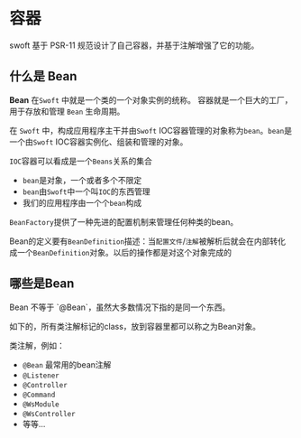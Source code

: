 # 容器

swoft 基于 PSR-11 规范设计了自己容器，并基于注解增强了它的功能。

## 什么是 Bean 

**Bean** 在`Swoft` 中就是一个类的一个对象实例的统称。 容器就是一个巨大的工厂，用于存放和管理 `Bean` 生命周期。

在 `Swoft` 中，构成应用程序主干并由`Swoft` IOC容器管理的对象称为`bean`。`bean`是一个由`Swoft` IOC容器实例化、组装和管理的对象。

`IOC`容器可以看成是一个`Beans`关系的集合 

- `bean`是对象，一个或者多个不限定
- `bean`由`Swoft`中一个叫`IOC`的东西管理
- 我们的应用程序由一个个`bean`构成

`BeanFactory`提供了一种先进的配置机制来管理任何种类的bean。

Bean的定义要有`BeanDefinition`描述：当`配置文件`/`注解`被解析后就会在内部转化成一个`BeanDefinition`对象。以后的操作都是对这个对象完成的 

## 哪些是Bean

<p class="tip">
  Bean 不等于 `@Bean`，虽然大多数情况下指的是同一个东西。
</p>  

如下的，所有类注解标记的class，放到容器里都可以称之为Bean对象。

类注解，例如：

- `@Bean` 最常用的bean注解
- `@Listener`
- `@Controller`
- `@Command`
- `@WsModule`
- `@WsController`
- 等等...
